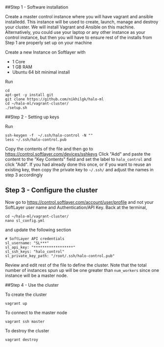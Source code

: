 ##Step 1 - Software installation

Create a master control instance where you will have vagrant and ansible installedd. This instance will be used to create, launch, manage and destroy your cluster. We will install Vagrant and Ansible on this machine. Alternatively, you could use your laptop or any other instance as your control instance, but then you will have to ensure rest of the installs from Step 1 are properly set up on your machine

Create a new Instance on Softlayer with

-	1 Core
-	1 GB RAM
-	Ubuntu 64 bit minimal install

Run

	cd
	apt-get -y install git
	git clone https://github.com/nikhilgk/halo-ml
	cd ~/halo-ml/vagrant-cluster/
	./setup.sh
	

##Step 2 - Setting up keys

Run

	ssh-keygen -f  ~/.ssh/halo-control -N ""
	less ~/.ssh/halo-control.pub

Copy the contents of the file and then go to https://control.softlayer.com/devices/sshkeys Click "Add" and paste the content to the "Key Contents" field and set the label to `halo_control` and click "Add". 
If you had already done this once, or if you want to reuse an existing key, then copy the private key to `~/.ssh/` and adjust the names in step 3 accordingly


## Step 3 - Configure the cluster

Now go to https://control.softlayer.com/account/user/profile and not your SoftLayer user name and Authentication/API Key. Back at the terminal,

	cd ~/halo-ml/vagrant-cluster/
	nano sl_config.yml

and update the following section

	# SoftLayer API credentials
	sl_username: "SL***"
	sl_api_key: "******************"
	sl_ssh_keys: "halo_control"
	sl_private_key_path: "/root/.ssh/halo-control.pub"

Review and edit rest of the file to define the cluster. Note that the total number of instances spun up will be one greater than `num_workers` since one instance will be a master node.

##Step 4 - Use the cluster

To create the cluster

	vagrant up

To connect to the master node

	vagrant ssh master

To destroy the cluster

	vagrant destroy






